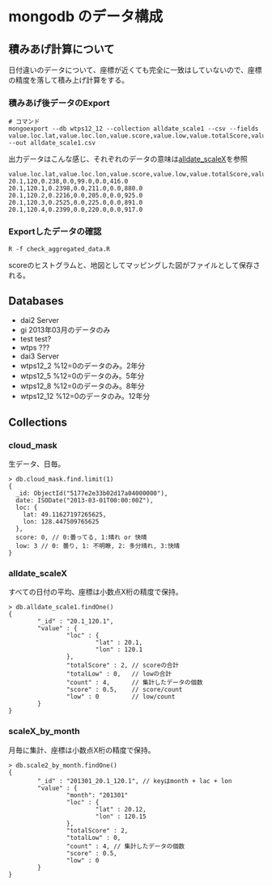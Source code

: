# mongodb のデータ構成

## 積みあげ計算について

日付違いのデータについて、座標が近くても完全に一致はしていないので、座標の精度を落して積み上げ計算をする。

### 積みあげ後データのExport

```
# コマンド
mongoexport --db wtps12_12 --collection alldate_scale1 --csv --fields value.loc.lat,value.loc.lon,value.score,value.low,value.totalScore,value.totalLow,value.count --out alldate_scale1.csv
```

出力データはこんな感じ、それぞれのデータの意味は[alldate_scaleX](./README.md#alldate_scalex)を参照
```
value.loc.lat,value.loc.lon,value.score,value.low,value.totalScore,value.totalLow,value.count
20.1,120,0.238,0.0,99.0,0.0,416.0
20.1,120.1,0.2398,0.0,211.0,0.0,880.0
20.1,120.2,0.2216,0.0,205.0,0.0,925.0
20.1,120.3,0.2525,0.0,225.0,0.0,891.0
20.1,120.4,0.2399,0.0,220.0,0.0,917.0
```

### Exportしたデータの確認

```
R -f check_aggregated_data.R
```

scoreのヒストグラムと、地図としてマッピングした図がファイルとして保存される。


## Databases

- dai2 Server
 - gi 2013年03月のデータのみ
 - test test?
 - wtps ???
- dai3 Server
 - wtps12_2  %12=0のデータのみ。2年分
 - wtps12_5  %12=0のデータのみ。5年分
 - wtps12_8  %12=0のデータのみ。8年分
 - wtps12_12 %12=0のデータのみ。12年分

## Collections 

### cloud_mask

生データ、日毎。

```
> db.cloud_mask.find.limit(1)
{
  _id: ObjectId("5177e2e33b02d17a04000000"), 
  date: ISODate("2013-03-01T00:00:00Z"), 
  loc: {
    lat: 49.11627197265625,
    lon: 128.447509765625
  },
  score: 0, // 0:曇ってる, 1:晴れ or 快晴
  low: 3 // 0: 曇り, 1: 不明瞭, 2: 多分晴れ, 3:快晴
}
```

### alldate_scaleX

すべての日付の平均、座標は小数点X桁の精度で保持。

```
> db.alldate_scale1.findOne()
{
        "_id" : "20.1_120.1",
        "value" : {
                "loc" : {
                        "lat" : 20.1,
                        "lon" : 120.1
                },
                "totalScore" : 2, // scoreの合計
                "totalLow" : 0,   // lowの合計
                "count" : 4,      // 集計したデータの個数
                "score" : 0.5,    // score/count
                "low" : 0         // low/count
        }
}
```

### scaleX_by_month

月毎に集計、座標は小数点X桁の精度で保持。

```
> db.scale2_by_month.findOne()
{
        "_id" : "201301_20.1_120.1", // keyはmonth + lac + lon
        "value" : {
                "month": "201301"
                "loc" : {
                        "lat" : 20.12,
                        "lon" : 120.15
                },
                "totalScore" : 2,
                "totalLow" : 0,
                "count" : 4, // 集計したデータの個数
                "score" : 0.5,
                "low" : 0
        }
}
```



